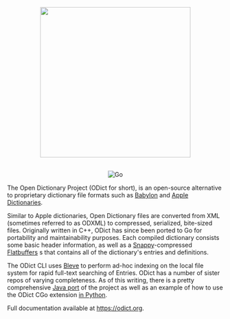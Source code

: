 <div align="center">

<img src="https://raw.githubusercontent.com/odict/odict/master/logo.jpg" width="350" />
<br/><br/>

![Go](https://github.com/odict/odict/workflows/Go/badge.svg?branch=master)

</div>

The Open Dictionary Project (ODict for short), is an open-source alternative to proprietary dictionary file formats such
as [Babylon](http://www.babylon-software.com/free-dictionaries/) and
[Apple Dictionaries](https://developer.apple.com/library/content/documentation/UserExperience/Conceptual/DictionaryServicesProgGuide/Introduction/Introduction.html).

Similar to Apple dictionaries, Open Dictionary files are converted from XML (sometimes referred to as ODXML) to compressed, serialized, bite-sized files. Originally written in C++, ODict has since been ported to Go for portability and maintainability purposes. Each compiled dictionary consists some basic header information, as well as a [Snappy](https://github.com/google/snappy)-compressed [Flatbuffers](https://github.com/google/flatbuffers) s that contains all of the dictionary's entries and definitions.

The ODict CLI uses [Bleve](https://github.com/blevesearch/bleve) to perform ad-hoc indexing on the local file system for rapid full-text searching of Entries. ODict has a number of sister repos of varying completeness. As of this writing, there is a pretty comprehensive [Java port](https://github.com/odict/odict-java) of the project as well as an example of how to use the ODict CGo extension [in Python](https://github.com/odict/freedict/blob/master/odictlib.py).

Full documentation available at https://odict.org.
